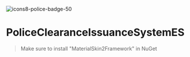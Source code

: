 ![icons8-police-badge-50](https://github.com/prince0010/PoliceClearanceIssuanceSystemES/assets/97717613/5af7a2bf-3825-4772-8905-ee6f080dc319)

# PoliceClearanceIssuanceSystemES

> Make sure to install "MaterialSkin2Framework" in NuGet  
